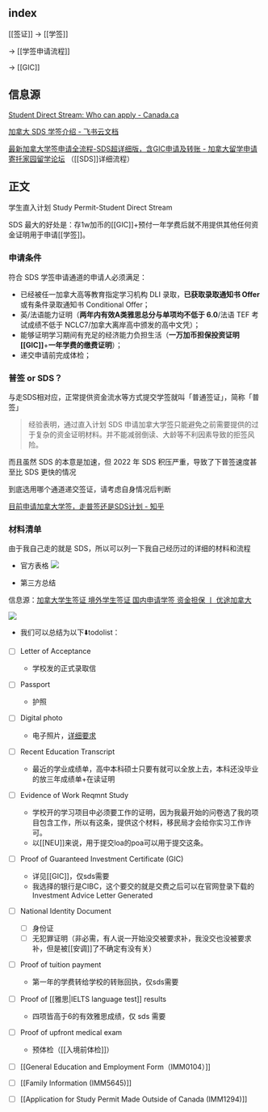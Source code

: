 
## index

[[签证]] -> [[学签]]

-> [[学签申请流程]]

-> [[GIC]]

## 信息源

[Student Direct Stream: Who can apply - Canada.ca](https://www.canada.ca/en/immigration-refugees-citizenship/services/study-canada/study-permit/student-direct-stream/eligibility.html)

[加拿大 SDS 学签介绍 - 飞书云文档](https://gd7dcarg0g.feishu.cn/docx/MamhdGK49oAuMqxZcKjccNRTnNb)

[最新加拿大学签申请全流程-SDS超详细版，含GIC申请及转账 - 加拿大留学申请 寄托家园留学论坛](https://bbs.gter.net/thread-2507913-1-1.html) （[[SDS]]详细流程）

## 正文

学生直入计划 Study Permit-Student Direct Stream

SDS 最大的好处是：存1w加币的[[GIC]]+预付一年学费后就不用提供其他任何资金证明用于申请[[学签]]。

### 申请条件

符合 SDS 学签申请通道的申请人必须满足：

-   已经被任一加拿大高等教育指定学习机构 DLI 录取，**已获取录取通知书 Offer** 或有条件录取通知书 Conditional Offer；
-   英/法语能力证明（**两年内有效A类雅思总分与单项均不低于 6.0**/法语 TEF 考试成绩不低于 NCLC7/加拿大离岸高中颁发的高中文凭）；
-   能够证明学习期间有充足的经济能力负担生活（**一万加币担保投资证明 [[GIC]]**+**一年学费的缴费证明**）；
-   递交申请前完成体检；

### 普签 or SDS？

与走SDS相对应，正常提供资金流水等方式提交学签就叫「普通签证」，简称「普签」

>经验表明，通过直入计划 SDS 申请加拿大学签只能避免之前需要提供的过于复杂的资金证明材料。并不能减弱倒读、大龄等不利因素导致的拒签风险。

而且虽然 SDS 的本意是加速，但 2022 年 SDS 积压严重，导致了下普签速度甚至比 SDS 更快的情况

到底选用哪个通道递交签证，请考虑自身情况后判断

[目前申请加拿大学签，走普签还是SDS计划 - 知乎](https://zhuanlan.zhihu.com/p/460077789)


### 材料清单

由于我自己走的就是 SDS，所以可以列一下我自己经历过的详细的材料和流程

- 官方表格
![](https://picture-guan.oss-cn-hangzhou.aliyuncs.com/20230311120403.png)


- 第三方总结

信息源：[加拿大学生签证 境外学生签证 国内申请学签 资金担保 丨 优途加拿大](https://utoimmigration.com/study-permit-apply-from-china/#2)

![](https://picture-guan.oss-cn-hangzhou.aliyuncs.com/20220904094811.png)



- 我们可以总结为以下⬇️todolist：
- [ ] Letter of Acceptance
	- 学校发的正式录取信
- [ ] Passport
    - 护照
- [ ] Digital photo
    - 电子照片，[详细要求](https://utoimmigration.com/photograph/)
- [ ] Recent Education Transcript
    - 最近的学业成绩单，高中本科硕士只要有就可以全放上去，本科还没毕业的放三年成绩单+在读证明
- [ ] Evidence of Work Reqmnt Study
    - 学校开的学习项目中必须要工作的证明，因为我最开始的问卷选了我的项目包含工作，所以有这条，提供这个材料，移民局才会给你实习工作许可。
    - 以[[NEU]]来说，用于提交loa的poa可以用于提交这条。
- [ ] Proof of Guaranteed Investment Certificate (GIC)
    - 详见[[GIC]]，仅sds需要
    - 我选择的银行是CIBC，这个要交的就是交费之后可以在官网登录下载的 Investment Advice Letter Generated
- [ ] National Identity Document
	- [ ] 身份证
	- [ ] 无犯罪证明（非必需，有人说一开始没交被要求补，我没交也没被要求补，但是被[[安调]]了不确定有没有关）
- [ ] Proof of tuition payment
	- 第一年的学费转给学校的转账回执，仅sds需要
- [ ] Proof of [[雅思|IELTS language test]] results
	- 四项皆高于6的有效雅思成绩，仅 sds 需要
- [ ] Proof of upfront medical exam
	- 预体检（[[入境前体检]]）
- [ ] [[General Education and Employment Form（IMM0104）]]
- [ ] [[Family Information (IMM5645)]]
- [ ] [[Application for Study Permit Made Outside of Canada (IMM1294)]]


